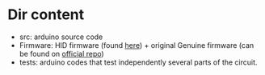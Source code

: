 # Dir content
* src: arduino source code 
* Firmware: HID firmware (found [here](http://hunt.net.nz/users/darran/weblog/b3029/Arduino_UNO_Keyboard_HID_version_03.html)) + original Genuine firmware (can be found on [official repo](https://github.com/arduino/Arduino/tree/master/hardware/arduino/avr/firmwares/atmegaxxu2))
* tests: arduino codes that test independently several parts of the circuit.